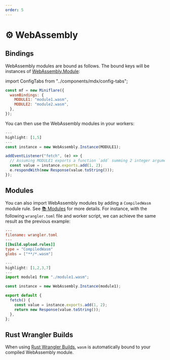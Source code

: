 ```yaml
---
order: 5
---
```


# ⚙️ WebAssembly

## Bindings

WebAssembly modules are bound as follows. The bound keys will be instances of
[WebAssembly.Module](https://developer.mozilla.org/en-US/docs/Web/JavaScript/Reference/Global_Objects/WebAssembly/Module):

import ConfigTabs from "../components/mdx/config-tabs";

```js
const mf = new Miniflare({
  wasmBindings: {
    MODULE1: "module1.wasm",
    MODULE2: "module2.wasm",
  },
});
```

You can then use the WebAssembly modules in your workers:

```js
---
highlight: [1,5]
---
const instance = new WebAssembly.Instance(MODULE1);

addEventListener("fetch", (e) => {
  // Assuming MODULE1 exports a function `add` summing 2 integer arguments
  const value = instance.exports.add(1, 2);
  e.respondWith(new Response(value.toString()));
});
```

## Modules

You can also import WebAssembly modules by adding a `CompiledWasm` module rule.
See [📚 Modules](/core/modules) for more details. For instance, with the
following `wrangler.toml` file and worker script, we can achieve the same result
as the previous example:

```toml
---
filename: wrangler.toml
---
[[build.upload.rules]]
type = "CompiledWasm"
globs = ["**/*.wasm"]
```

```js
---
highlight: [1,2,3,7]
---
import module1 from "./module1.wasm";

const instance = new WebAssembly.Instance(module1);

export default {
  fetch() {
    const value = instance.exports.add(1, 2);
    return new Response(value.toString());
  },
};
```

## Rust Wrangler Builds

When using [Rust Wrangler Builds](/developing/builds#rust), `wasm` is
automatically bound to your compiled WebAssembly module.
